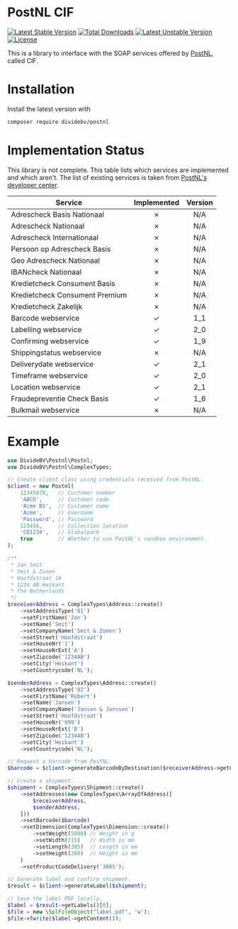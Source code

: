 # PostNL CIF

[![Latest Stable Version](https://poser.pugx.org/dividebv/postnl/v/stable)](https://packagist.org/packages/dividebv/postnl)
[![Total Downloads](https://poser.pugx.org/dividebv/postnl/downloads)](https://packagist.org/packages/dividebv/postnl)
[![Latest Unstable Version](https://poser.pugx.org/dividebv/postnl/v/unstable)](https://packagist.org/packages/dividebv/postnl)
[![License](https://poser.pugx.org/dividebv/postnl/license)](https://packagist.org/packages/dividebv/postnl)

This is a library to interface with the SOAP services offered by
[PostNL](http://postnl.nl/), called CIF.

# Installation

Install the latest version with

```bash
composer require dividebv/postnl
```

# Implementation Status

This library is not complete. This table lists which services are implemented
and which aren't. The list of existing services is taken from
[PostNL's developer center](https://developer.postnl.nl/).

| Service                        | Implemented | Version |
|--------------------------------|:-----------:|:-------:|
| Adrescheck Basis Nationaal     |      ✗      |   N/A   |
| Adrescheck Nationaal           |      ✗      |   N/A   |
| Adrescheck Internationaal      |      ✗      |   N/A   |
| Persoon op Adrescheck Basis    |      ✗      |   N/A   |
| Geo Adrescheck Nationaal       |      ✗      |   N/A   |
| IBANcheck Nationaal            |      ✗      |   N/A   |
| Kredietcheck Consument Basis   |      ✗      |   N/A   |
| Kredietcheck Consument Premium |      ✗      |   N/A   |
| Kredietcheck Zakelijk          |      ✗      |   N/A   |
| Barcode webservice             |      ✓      |   1_1   |
| Labelling webservice           |      ✓      |   2_0   |
| Confirming webservice          |      ✓      |   1_9   |
| Shippingstatus webservice      |      ✗      |   N/A   |
| Deliverydate webservice        |      ✓      |   2_1   |
| Timeframe webservice           |      ✓      |   2_0   |
| Location webservice            |      ✓      |   2_1   |
| Fraudepreventie Check Basis    |      ✓      |   1_6   |
| Bulkmail webservice            |      ✗      |   N/A   |

# Example

```php
use DivideBV\Postnl\Postnl;
use DivideBV\Postnl\ComplexTypes;

// Create client class using credentials received from PostNL.
$client = new Postnl(
    12345678,   // Customer number
    'ABCD',     // Customer code
    'Acme BV',  // Customer name
    'Acme',     // Username
    'Password', // Password
    123456,     // Collection location
    'CD1234',   // Globalpack
    true        // Whether to use PostNL's sandbox environment.
);

/**
 * Jan Smit
 * Smit & Zonen
 * Hoofdstraat 1A
 * 1234 AB Heikant
 * The Netherlands
 */
$receiverAddress = ComplexTypes\Address::create()
    ->setAddressType('01')
    ->setFirstName('Jan')
    ->setName('Smit')
    ->setCompanyName('Smit & Zonen')
    ->setStreet('Hoofdstraat')
    ->setHouseNr('1')
    ->setHouseNrExt('A')
    ->setZipcode('1234AB')
    ->setCity('Heikant')
    ->setCountrycode('NL');

$senderAddress = ComplexTypes\Address::create()
    ->setAddressType('02')
    ->setFirstName('Robert')
    ->setName('Jansen')
    ->setCompanyName('Jansen & Janssen')
    ->setStreet('Hoofdstraat')
    ->setHouseNr('999')
    ->setHouseNrExt('B')
    ->setZipcode('1234AB')
    ->setCity('Heikant')
    ->setCountrycode('NL');

// Request a barcode from PostNL.
$barcode = $client->generateBarcodeByDestination($receiverAddress->getCountryCode());

// Create a shipment.
$shipment = ComplexTypes\Shipment::create()
    ->setAddresses(new ComplexTypes\ArrayOfAddress([
        $receiverAddress,
        $senderAddress,
    ]))
    ->setBarcode($barcode)
    ->setDimension(ComplexTypes\Dimension::create()
        ->setWeight(5000) // Weight in g
        ->setWidth(215)   // Width in mm
        ->setLength(305)  // Length in mm
        ->setHeight(280)  // Height in mm
    )
    ->setProductCodeDelivery('3085');

// Generate label and confirm shipment.
$result = $client->generateLabel($shipment);

// Save the label PDF locally.
$label = $result->getLabels()[0];
$file = new \SplFileObject("label.pdf", 'w');
$file->fwrite($label->getContent());

```
